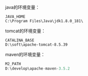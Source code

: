 java的环境变量：

```
JAVA_HOME
C:\Program Files\Java\jdk1.8.0_181\
```

tomcat的环境变量：

```shell
CATALINA_BASE
D:\soft\apache-tomcat-8.5.39
```

maven的环境变量：

```java
M2_PATH
D:\develop\apache-maven-3.5.2
```

